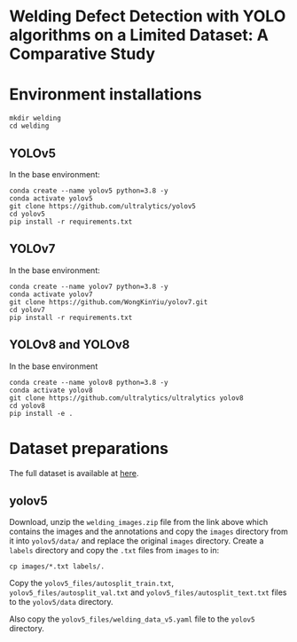 # Welding Defect Detection with YOLO algorithms on a Limited Dataset: A Comparative Study

# Environment installations

```
mkdir welding
cd welding
```

## YOLOv5
In the base environment:
```
conda create --name yolov5 python=3.8 -y
conda activate yolov5
git clone https://github.com/ultralytics/yolov5
cd yolov5
pip install -r requirements.txt
```

## YOLOv7
In the base environment:
```
conda create --name yolov7 python=3.8 -y
conda activate yolov7
git clone https://github.com/WongKinYiu/yolov7.git
cd yolov7
pip install -r requirements.txt
```

## YOLOv8 and YOLOv8
In the base environment
```
conda create --name yolov8 python=3.8 -y
conda activate yolov8
git clone https://github.com/ultralytics/ultralytics yolov8
cd yolov8
pip install -e .
```

# Dataset preparations
The full dataset is available at [here](https://drive.google.com/file/d/1GrHhiCdmRnXbXEyWrLGfGGD0eS3YwDUb/view?usp=sharing).

## yolov5
Download, unzip the `welding_images.zip` file from the link above
which contains the images and the annotations and copy the `images` directory from it
into `yolov5/data/` and replace the original `images` directory.
Create a `labels` directory and copy the `.txt` files from `images` to in:
```
cp images/*.txt labels/.
```

Copy the `yolov5_files/autosplit_train.txt`, `yolov5_files/autosplit_val.txt` and `yolov5_files/autosplit_text.txt` files
 to the `yolov5/data` directory.

Also copy the `yolov5_files/welding_data_v5.yaml` file to the `yolov5` directory.
 
